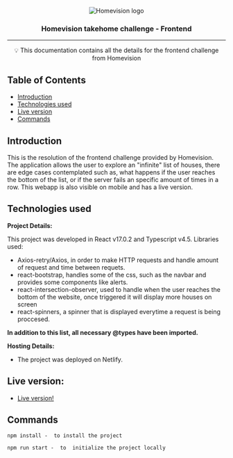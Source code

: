 <p align="center">
 <img src="https://assets.website-files.com/605bb511622896024b160957/60afecbad76dc0756328b3a3_HomeVisionLogo_Black_MedRes.png" alt="Homevision logo"></a>
</p>

<h3 align="center">Homevision takehome challenge - Frontend  </h3>


---

<p align = "center">💡 This documentation contains all the details for the frontend challenge from Homevision </p>


## Table of Contents

- [Introduction](#introduction)
- [Technologies used](#tech_used)
- [Live version](#live)
- [Commands](#cmds)

## Introduction <a name = "introduction"></a>

This is the resolution of the frontend challenge provided by Homevision. The application allows the user to explore an "infinite" list of houses, there are edge cases contemplated such as, what happens if the user reaches the bottom of the list, or if the server fails an specific amount of times in a row. This webapp is also visible on mobile and has a live version.

## Technologies used <a name = "tech_used"></a>

**Project Details:**

This project was developed in React v17.0.2 and Typescript v4.5. Libraries used:

- Axios-retry/Axios, in order to make HTTP requests and handle amount of request and time between requets.
- react-bootstrap, handles some of the css, such as the navbar and provides some components like alerts.
- react-intersection-observer, used to handle when the user reaches the bottom of the website, once triggered it will display more houses on screen
- react-spinners, a spinner that is displayed everytime a request is being proccesed.

**In addition to this list, all necessary @types have been imported.**


**Hosting Details:**
- The project was deployed on Netlify.

## Live version: <a name = "live"></a>

  - [Live version!](change)

## Commands <a name = "cmds"></a>


```
npm install -  to install the project
```
```
npm run start -  to  initialize the project locally
```

